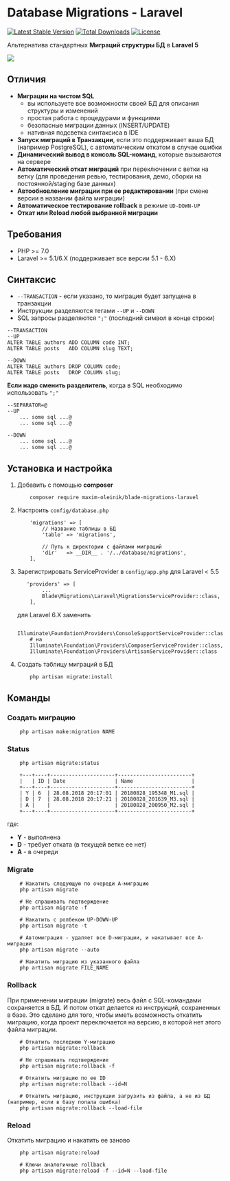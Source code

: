 Database Migrations - Laravel
==========================
[![Latest Stable Version](https://poser.pugx.org/maxim-oleinik/blade-migrations-laravel/v/stable)](https://packagist.org/packages/maxim-oleinik/blade-migrations-laravel)
<a href="https://packagist.org/packages/maxim-oleinik/blade-migrations-laravel"><img src="https://poser.pugx.org/maxim-oleinik/blade-migrations-laravel/d/total.svg" alt="Total Downloads"></a>
<a href="https://packagist.org/packages/maxim-oleinik/blade-migrations-laravel"><img src="https://poser.pugx.org/maxim-oleinik/blade-migrations-laravel/license.svg" alt="License"></a>

Альтернатива стандартных **Миграций структуры БД** в **Laravel 5**

![](https://habrastorage.org/webt/9w/hm/1i/9whm1icwtg7per-15vfhyjejcx8.png)

Отличия
-----------
* **Миграции на чистом SQL**
    * вы используете все возможности своей БД для описания структуры и изменений
    * простая работа с процедурами и функциями
    * безопасные миграции данных (INSERT/UPDATE)
    * нативная подсветка синтаксиса в IDE
* **Запуск миграций в Транзакции**, если это поддерживает ваша БД (например PostgreSQL), с автоматическим откатом в случае ошибки
* **Динамический вывод в консоль SQL-команд**, которые вызываются на сервере
* **Автоматический откат миграций** при переключении с ветки на ветку (для проведения ревью, тестирования, демо, сборки на постоянной/staging базе данных)
* **Автообновление миграции при ее редактировании** (при смене версии в названии файла миграции)
* **Автоматическое тестирование rollback** в режиме `UD-DOWN-UP`
* **Откат или Reload любой выбранной миграции**


Требования
---------
* PHP >= 7.0
* Laravel >= 5.1/6.X (поддерживает все версии 5.1 - 6.X)


Синтаксис
---------
* `--TRANSACTION` - если указано, то миграция будет запущена в транзакции
* Инструкции разделяются тегами `--UP` и `--DOWN`
* SQL запросы разделяются `";"` (последний символ в конце строки)
```
--TRANSACTION
--UP
ALTER TABLE authors ADD COLUMN code INT;
ALTER TABLE posts   ADD COLUMN slug TEXT;

--DOWN
ALTER TABLE authors DROP COLUMN code;
ALTER TABLE posts   DROP COLUMN slug;
```

**Если надо сменить разделитель**, когда в SQL необходимо использовать `";"`
```
--SEPARATOR=@
--UP
    ... some sql ...@
    ... some sql ...@

--DOWN
    ... some sql ...@
    ... some sql ...@
```




Установка и настройка
---------

1. Добавить с помощью **composer**
    ```
        composer require maxim-oleinik/blade-migrations-laravel
    ```

2. Настроить `config/database.php`
    ```
        'migrations' => [
            // Название таблицы в БД
            'table' => 'migrations',

            // Путь к директории с файлами миграций
            'dir'   => __DIR__ . '/../database/migrations',
        ],
    ```

3. Зарегистрировать ServiceProvider в `config/app.php`
   для Laravel < 5.5
    ```
       'providers' => [
            ...
            Blade\Migrations\Laravel\MigrationsServiceProvider::class,
        ],
    ```

    для Laravel 6.X заменить
    ```
        Illuminate\Foundation\Providers\ConsoleSupportServiceProvider::class
        # на
        Illuminate\Foundation\Providers\ComposerServiceProvider::class,
        Illuminate\Foundation\Providers\ArtisanServiceProvider::class
    ```

4. Создать таблицу миграций в БД
    ```
        php artisan migrate:install
    ```


Команды
---------

### Создать миграцию
```
    php artisan make:migration NAME
```


### Status
```
    php artisan migrate:status

    +---+----+---------------------+------------------------+
    |   | ID | Date                | Name                   |
    +---+----+---------------------+------------------------+
    | Y | 6  | 28.08.2018 20:17:01 | 20180828_195348_M1.sql |
    | D | 7  | 28.08.2018 20:17:21 | 20180828_201639_M3.sql |
    | A |    |                     | 20180828_200950_M2.sql |
    +---+----+---------------------+------------------------+
```
где:
* **Y** - выполнена
* **D** - требует отката (в текущей ветке ее нет)
* **A** - в очереди


### Migrate
```
    # Накатить следующую по очереди А-миграцию
    php artisan migrate

    # Не спрашивать подтверждение
    php artisan migrate -f

    # Накатить с ролбеком UP-DOWN-UP
    php artisan migrate -t

    # Автомиграция - удаляет все D-миграции, и накатывает все А-миграции
    php artisan migrate --auto

    # Накатить миграцию из указанного файла
    php artisan migrate FILE_NAME
```


### Rollback

При применении миграции (migrate) весь файл с SQL-командами сохраняется в БД. И потом откат делается из инструкций, сохраненных в базе.
Это сделано для того, чтобы иметь возможность откатить миграцию, когда проект переключается на версию, в которой нет этого файла миграции.
```
    # Откатить последнюю Y-миграцию
    php artisan migrate:rollback

    # Не спрашивать подтверждение
    php artisan migrate:rollback -f

    # Откатить миграцию по ее ID
    php artisan migrate:rollback --id=N

    # Откатить миграцию, инструкции загрузить из файла, а не из БД (например, если в базу попала ошибка)
    php artisan migrate:rollback --load-file
```


### Reload
Откатить миграцию и накатить ее заново
```
    php artisan migrate:reload

    # Ключи аналогичные rollback
    php artisan migrate:reload -f --id=N --load-file
```
